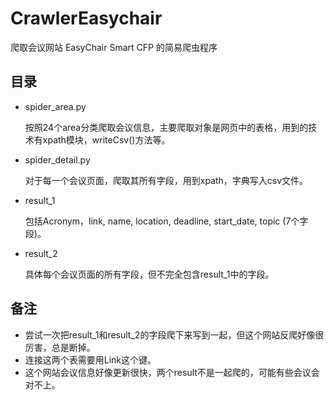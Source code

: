 # CrawlerEasychair

爬取会议网站 EasyChair Smart CFP 的简易爬虫程序

## 目录

- spider_area.py
  
  按照24个area分类爬取会议信息，主要爬取对象是网页中的表格，用到的技术有xpath模块，writeCsv()方法等。

- spider_detail.py
  
  对于每一个会议页面，爬取其所有字段，用到xpath，字典写入csv文件。

- result_1

  包括Acronym，link, name, location, deadline, start_date, topic (7个字段)。

- result_2

  具体每个会议页面的所有字段，但不完全包含result_1中的字段。

## 备注

- 尝试一次把result_1和result_2的字段爬下来写到一起，但这个网站反爬好像很厉害，总是断掉。
- 连接这两个表需要用Link这个键。
- 这个网站会议信息好像更新很快，两个result不是一起爬的，可能有些会议会对不上。
